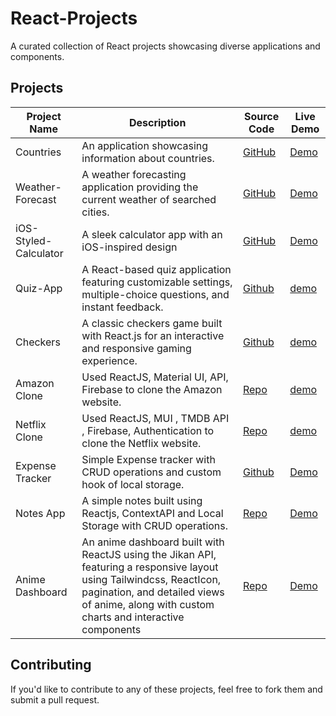 # React-Projects
A curated collection of React projects showcasing diverse applications and components.

## Projects

| Project Name       | Description           | Source Code                         | Live Demo                           |
|--------------------|-----------------------|-------------------------------------|-------------------------------------|
| Countries | An application showcasing information about countries.| [GitHub](https://github.com/Tahrim19/Countries.git) | [Demo](https://countries-tan-ten.vercel.app/)|
| Weather-Forecast | A weather forecasting application providing the current weather of searched cities.| [GitHub](https://github.com/Tahrim19/Weather-Forecast.git)|[Demo](https://weather-forecast-flame-one.vercel.app/) |
| iOS-Styled-Calculator | A sleek calculator app with an iOS-inspired design|[GitHub](https://github.com/Tahrim19/iOS-Styled-Calculator.git)| [Demo](https://i-os-styled-calculator.vercel.app/) |
 | Quiz-App | A React-based quiz application featuring customizable settings, multiple-choice questions, and instant feedback.   | [Github](https://github.com/Tahrim19/Quiz-App.git) |[demo](https://quiz-app-alpha-beryl.vercel.app) |
  | Checkers| A classic checkers game built with React.js for an interactive and responsive gaming experience. | [Github](https://github.com/Tahrim19/Checkers-Game.git) |[demo](https://checkers-game-xi.vercel.app/) |
  | Amazon Clone | Used ReactJS, Material UI, API, Firebase to clone the Amazon website. | [Repo](https://github.com/Tahrim19/Amazon-Clone.git) | [demo](https://amazon-clone-rho-ecru.vercel.app/)|
  |Netflix Clone | Used ReactJS, MUI , TMDB API , Firebase, Authentication to clone the Netflix website. |[Repo](https://github.com/Tahrim19/Netflix-clone.git) |[demo]( https://netflix-clone-ecru-chi.vercel.app/) |
| Expense Tracker | Simple Expense tracker with CRUD operations and custom hook of local storage.| [Github](https://github.com/Tahrim19/Expense-Tracker.git) | [Demo](https://expense-tracker-rouge-five.vercel.app/) |
| Notes App | A simple notes built using Reactjs, ContextAPI and Local Storage with CRUD operations. | [Repo](https://github.com/Tahrim19/Notes-app.git) |[Demo](https://notes-app-iota-drab-14.vercel.app) |
| Anime Dashboard | An anime dashboard built with ReactJS using the Jikan API, featuring a responsive layout using Tailwindcss, ReactIcon, pagination, and detailed views of anime, along with custom charts and interactive components  | [Repo](https://github.com/Tahrim19/dashboard.git) |[Demo](https://anime-dashboard-rho.vercel.app) |


## Contributing
If you'd like to contribute to any of these projects, feel free to fork them and submit a pull request.

